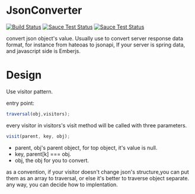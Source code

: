 # JsonConverter

[![Build Status](https://travis-ci.org/jianglibo/json-converter.svg?branch=master)](https://travis-ci.org/jianglibo/json-converter)
[![Sauce Test Status](https://saucelabs.com/buildstatus/jianglibo)](https://saucelabs.com/u/jianglibo)
[![Sauce Test Status](https://saucelabs.com/browser-matrix/jianglibo.svg)](https://saucelabs.com/u/jianglibo)

convert json object's value. Usually use to convert server response data format, for instance from hateoas to jsonapi, If your server is spring data, and javascript side is Emberjs.


# Design

Use visitor pattern.

entry point:

```js
traversal(obj,visitors);
```

every visitor in visitors's visit method will be called with three parameters.

```js
visit(parent, key, obj);
```

* parent, obj's parent object, for top object, it's value is null.
* key, parent[k] === obj.
* obj, the obj for you to convert.

as a convention, if your visitor doesn't change json's structure,you can put them as an array to traversal, or else it's better to traverse object separate. any way, you can decide how to implentation.

